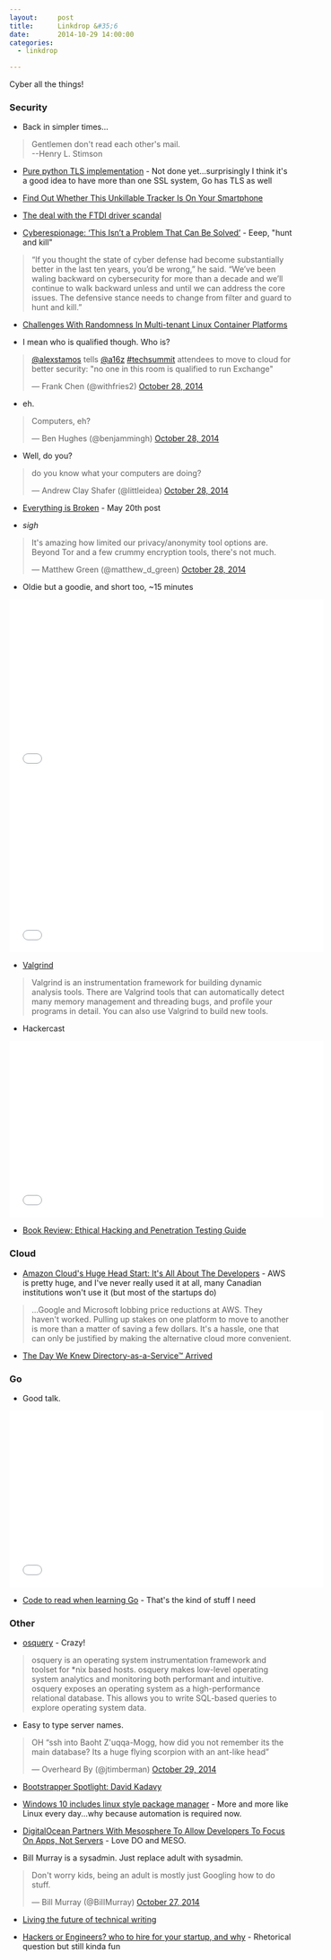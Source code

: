 ```yaml
---
layout:     post
title:      Linkdrop &#35;6
date:       2014-10-29 14:00:00
categories:
  - linkdrop

---
```


Cyber all the things!

<!-- more -->

### Security

* Back in simpler times...
>Gentlemen don't read each other's mail. <br>--Henry L. Stimson

* [Pure python TLS implementation](https://github.com/pyca/tls) - Not done yet...surprisingly I think it's a good idea to have more than one SSL system, Go has TLS as well

* [Find Out Whether This Unkillable Tracker Is On Your Smartphone](http://www.forbes.com/sites/kashmirhill/2014/10/28/find-out-whether-this-privacy-killing-super-cookie-is-on-your-phone/)

* [The deal with the FTDI driver scandal](http://blog.erratasec.com/2014/10/the-deal-with-ftdi-driver-scandal.html#.VFDymp_F9Cc)

* [Cyberespionage: ‘This Isn’t a Problem That Can Be Solved’](http://threatpost.com/cyberespionage-this-isnt-a-problem-that-can-be-solved/109063) - Eeep, "hunt and kill"
>“If you thought the state of cyber defense had become substantially better in the last ten years, you’d be wrong,” he said. “We’ve been waling backward on cybersecurity for more than a decade and we’ll continue to walk backward unless and until we can address the core issues. The defensive stance needs to change from filter and guard to hunt and kill.”

* [Challenges With Randomness In Multi-tenant Linux Container Platforms](http://blog.pivotal.io/cloud-foundry-pivotal/features/challenges-with-randomness-in-multi-tenant-linux-container-platforms)

* I mean who is qualified though. Who is?
<blockquote class="twitter-tweet" lang="en"><p><a href="https://twitter.com/alexstamos">@alexstamos</a> tells <a href="https://twitter.com/a16z">@a16z</a> <a href="https://twitter.com/hashtag/techsummit?src=hash">#techsummit</a> attendees to move to cloud for better security: &quot;no one in this room is qualified to run Exchange&quot;</p>&mdash; Frank Chen (@withfries2) <a href="https://twitter.com/withfries2/status/527194190359175168">October 28, 2014</a></blockquote>
<script async src="//platform.twitter.com/widgets.js" charset="utf-8"></script>

* eh.
<blockquote class="twitter-tweet" lang="en"><p>Computers, eh?</p>&mdash; Ben Hughes (@benjammingh) <a href="https://twitter.com/benjammingh/status/527217914387369985">October 28, 2014</a></blockquote>
<script async src="//platform.twitter.com/widgets.js" charset="utf-8"></script>

* Well, do you?
<blockquote class="twitter-tweet" lang="en"><p>do you know what your computers are doing?</p>&mdash; Andrew Clay Shafer (@littleidea) <a href="https://twitter.com/littleidea/status/527183077035225088">October 28, 2014</a></blockquote>
<script async src="//platform.twitter.com/widgets.js" charset="utf-8"></script>

* [Everything is Broken](https://medium.com/message/everything-is-broken-81e5f33a24e1) - May 20th post

* *sigh*
<blockquote class="twitter-tweet" lang="en"><p>It&#39;s amazing how limited our privacy/anonymity tool options are. Beyond Tor and a few crummy encryption tools, there&#39;s not much.</p>&mdash; Matthew Green (@matthew_d_green) <a href="https://twitter.com/matthew_d_green/status/527137355145445376">October 28, 2014</a></blockquote>
<script async src="//platform.twitter.com/widgets.js" charset="utf-8"></script>

* Oldie but a goodie, and short too, ~15 minutes
<iframe width="560" height="315" src="//www.youtube.com/embed/Xnwodi2CBws" frameborder="0" allowfullscreen></iframe>
<iframe width="560" height="315" src="//www.youtube.com/embed/lK5fgCvS2N4" frameborder="0" allowfullscreen></iframe>

* [Valgrind](http://valgrind.org/)
>Valgrind is an instrumentation framework for building dynamic analysis tools. There are Valgrind tools that can automatically detect many memory management and threading bugs, and profile your programs in detail. You can also use Valgrind to build new tools.

* Hackercast
<iframe width="560" height="315" src="//www.youtube.com/embed/2BaqZMYY6i4" frameborder="0" allowfullscreen></iframe>

* [Book Review: Ethical Hacking and Penetration Testing Guide](https://www.ethicalhacker.net/features/book-reviews/book-review-ethical-hacking-penetration-testing-guide)

### Cloud

* [Amazon Cloud's Huge Head Start: It's All About The Developers](http://readwrite.com/2014/10/27/amazon-cloud-aws-lead-developer-service) - AWS is pretty huge, and I've never really used it at all, many Canadian institutions won't use it (but most of the startups do)
>...Google and Microsoft lobbing price reductions at AWS. They haven't worked. Pulling up stakes on one platform to move to another is more than a matter of saving a few dollars. It's a hassle, one that can only be justified by making the alternative cloud more convenient.

* [The Day We Knew Directory-as-a-Service™ Arrived](https://jumpcloud.com/blog/the-day-we-knew-directory-as-a-service-arrived/)

### Go

* Good talk.
<iframe width="560" height="315" src="//www.youtube.com/embed/woCg2zaIVzQ" frameborder="0" allowfullscreen></iframe>

* [Code to read when learning Go](http://www.somethingsimilar.com/2013/12/27/code-to-read-when-learning-go/) - That's the kind of stuff I need

### Other

* [osquery](https://code.facebook.com/posts/844436395567983/introducing-osquery/) - Crazy!
>osquery is an operating system instrumentation framework and toolset for *nix based hosts. osquery makes low-level operating system analytics and monitoring both performant and intuitive.
>osquery exposes an operating system as a high-performance relational database. This allows you to write SQL-based queries to explore operating system data.

* Easy to type server names.
<blockquote class="twitter-tweet" lang="en"><p>OH “ssh into Baoht Z&#39;uqqa-Mogg, how did you not remember its the main database? Its a huge flying scorpion with an ant-like head”</p>&mdash; Overheard By (@jtimberman) <a href="https://twitter.com/jtimberman/status/527536842397462528">October 29, 2014</a></blockquote>
<script async src="//platform.twitter.com/widgets.js" charset="utf-8"></script>

* [Bootstrapper Spotlight: David Kadavy](http://blog.bootstrappers.io/bootstrapper-spotlight-david-kadavy)

* [Windows 10 includes linux style package manager](http://www.howtogeek.com/200334/windows-10-includes-a-linux-style-package-manager-named-oneget/) - More and more like Linux every day...why because automation is required now.

* [DigitalOcean Partners With Mesosphere To Allow Developers To Focus On Apps, Not Servers](http://techcrunch.com/2014/10/28/digitalocean-partners-with-mesosphere-to-allow-developers-to-focus-on-apps-not-servers/) - Love DO and MESO.

* Bill Murray is a sysadmin. Just replace adult with sysadmin.
<blockquote class="twitter-tweet" lang="en"><p>Don&#39;t worry kids, being an adult is mostly just Googling how to do stuff.</p>&mdash; Bill Murray (@BiIIMurray) <a href="https://twitter.com/BiIIMurray/status/526848597430915073">October 27, 2014</a></blockquote>
<script async src="//platform.twitter.com/widgets.js" charset="utf-8"></script>

* [Living the future of technical writing](https://medium.com/@chacon/living-the-future-of-technical-writing-2f368bd0a272)

* [Hackers or Engineers? who to hire for your startup, and why](https://medium.com/@fun_cuddles/hackers-or-engineers-362e85a48cb5) - Rhetorical question but still kinda fun
